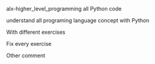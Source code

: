 alx-higher_level_programming
all Python code


understand all programing language concept with Python 

With different exercises

Fix every exercise

Other comment


